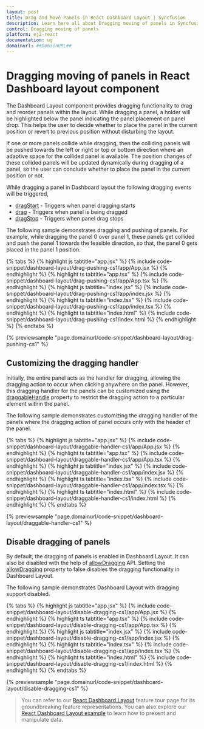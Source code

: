 ```yaml
---
layout: post
title: Drag and Move Panels in React Dashboard Layout | Syncfusion
description: Learn here all about Dragging moving of panels in Syncfusion React Dashboard layout component of Syncfusion Essential JS 2 and more.
control: Dragging moving of panels 
platform: ej2-react
documentation: ug
domainurl: ##DomainURL##
---
```


# Dragging moving of panels in React Dashboard layout component

The Dashboard Layout component provides dragging functionality to drag and reorder panels within the layout. While dragging a panel, a holder will be highlighted below the panel indicating the panel placement on panel drop. This helps the user to decide whether to place the panel in the current position or revert to previous position without disturbing the layout.

If one or more panels collide while dragging, then the colliding panels will be pushed towards the left or right or top or bottom direction where an adaptive space for the collided panel is available. The position changes of these collided panels will be updated dynamically during dragging of a panel, so the user can conclude whether to place the panel in the current position or not.

While dragging a panel in Dashboard layout the following dragging events will be triggered,
* [dragStart](https://ej2.syncfusion.com/react/documentation/api/dashboard-layout/#dragstart) - Triggers when panel dragging starts
* [drag](https://ej2.syncfusion.com/react/documentation/api/dashboard-layout/#drag) - Triggers when panel is being dragged
* [dragStop](https://ej2.syncfusion.com/react/documentation/api/dashboard-layout/#dragstop) - Triggers when panel drag stops

The following sample demonstrates dragging and pushing of panels. For example, while dragging the panel 0 over panel 1, these panels get collided and push the panel 1 towards the feasible direction, so that, the panel 0 gets placed in the panel 1 position.

{% tabs %}
{% highlight js tabtitle="app.jsx" %}
{% include code-snippet/dashboard-layout/drag-pushing-cs1/app/App.jsx %}
{% endhighlight %}
{% highlight ts tabtitle="app.tsx" %}
{% include code-snippet/dashboard-layout/drag-pushing-cs1/app/App.tsx %}
{% endhighlight %}
{% highlight js tabtitle="index.jsx" %}
{% include code-snippet/dashboard-layout/drag-pushing-cs1/app/index.jsx %}
{% endhighlight %}
{% highlight ts tabtitle="index.tsx" %}
{% include code-snippet/dashboard-layout/drag-pushing-cs1/app/index.tsx %}
{% endhighlight %}
{% highlight ts tabtitle="index.html" %}
{% include code-snippet/dashboard-layout/drag-pushing-cs1/index.html %}
{% endhighlight %}
{% endtabs %}

 {% previewsample "page.domainurl/code-snippet/dashboard-layout/drag-pushing-cs1" %}

## Customizing the dragging handler

Initially, the entire panel acts as the handler for dragging, allowing the dragging action to occur when clicking anywhere on the panel. However, this dragging handler for the panels can be customized using the [draggableHandle](https://ej2.syncfusion.com/react/documentation/api/dashboard-layout/#draggablehandle) property to restrict the dragging action to a particular element within the panel.

The following sample demonstrates customizing the dragging handler of the panels where the dragging action of panel occurs only with the header of the panel.

{% tabs %}
{% highlight js tabtitle="app.jsx" %}
{% include code-snippet/dashboard-layout/draggable-handler-cs1/app/App.jsx %}
{% endhighlight %}
{% highlight ts tabtitle="app.tsx" %}
{% include code-snippet/dashboard-layout/draggable-handler-cs1/app/App.tsx %}
{% endhighlight %}
{% highlight js tabtitle="index.jsx" %}
{% include code-snippet/dashboard-layout/draggable-handler-cs1/app/index.jsx %}
{% endhighlight %}
{% highlight ts tabtitle="index.tsx" %}
{% include code-snippet/dashboard-layout/draggable-handler-cs1/app/index.tsx %}
{% endhighlight %}
{% highlight ts tabtitle="index.html" %}
{% include code-snippet/dashboard-layout/draggable-handler-cs1/index.html %}
{% endhighlight %}
{% endtabs %}

 {% previewsample "page.domainurl/code-snippet/dashboard-layout/draggable-handler-cs1" %}

## Disable dragging of panels

By default, the dragging of panels is enabled in Dashboard Layout. It can also be disabled with the help of [allowDragging](https://ej2.syncfusion.com/react/documentation/api/dashboard-layout/#allowdragging) API. Setting the [allowDragging](https://ej2.syncfusion.com/react/documentation/api/dashboard-layout/#allowdragging) property to false disables the dragging functionality in Dashboard Layout.

The following sample demonstrates Dashboard Layout with dragging support disabled.

{% tabs %}
{% highlight js tabtitle="app.jsx" %}
{% include code-snippet/dashboard-layout/disable-dragging-cs1/app/App.jsx %}
{% endhighlight %}
{% highlight ts tabtitle="app.tsx" %}
{% include code-snippet/dashboard-layout/disable-dragging-cs1/app/App.tsx %}
{% endhighlight %}
{% highlight js tabtitle="index.jsx" %}
{% include code-snippet/dashboard-layout/disable-dragging-cs1/app/index.jsx %}
{% endhighlight %}
{% highlight ts tabtitle="index.tsx" %}
{% include code-snippet/dashboard-layout/disable-dragging-cs1/app/index.tsx %}
{% endhighlight %}
{% highlight ts tabtitle="index.html" %}
{% include code-snippet/dashboard-layout/disable-dragging-cs1/index.html %}
{% endhighlight %}
{% endtabs %}

 {% previewsample "page.domainurl/code-snippet/dashboard-layout/disable-dragging-cs1" %}

> You can refer to our [React Dashboard Layout](https://www.syncfusion.com/react-ui-components/react-dashboard-layout) feature tour page for its groundbreaking feature representations. You can also explore our [React Dashboard Layout example](https://ej2.syncfusion.com/react/demos/#/material/dashboard-layout/default) to learn how to present and manipulate data.